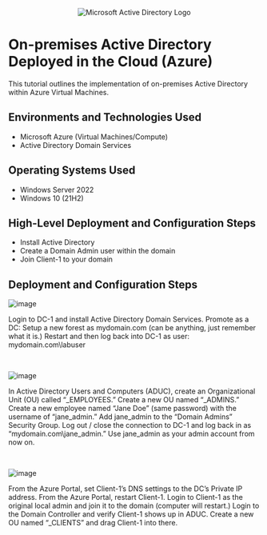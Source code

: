<p align="center">
<img src="https://i.imgur.com/pU5A58S.png" alt="Microsoft Active Directory Logo"/>
</p>

<h1>On-premises Active Directory Deployed in the Cloud (Azure)</h1>
This tutorial outlines the implementation of on-premises Active Directory within Azure Virtual Machines.<br />


<h2>Environments and Technologies Used</h2>

- Microsoft Azure (Virtual Machines/Compute)
- Active Directory Domain Services

<h2>Operating Systems Used </h2>

- Windows Server 2022
- Windows 10 (21H2)

<h2>High-Level Deployment and Configuration Steps</h2>

- Install Active Directory
- Create a Domain Admin user within the domain
- Join Client-1 to your domain

<h2>Deployment and Configuration Steps</h2>

<p>


![image](https://github.com/user-attachments/assets/fc027ad0-1247-4c5e-8fa6-0c2c92bc93ab)

</p>
<p>
Login to DC-1 and install Active Directory Domain Services.
Promote as a DC: Setup a new forest as mydomain.com (can be anything, just remember what it is.)
Restart and then log back into DC-1 as user: mydomain.com\labuser

</p>
<br />

<p>


![image](https://github.com/user-attachments/assets/1773d99b-f4c0-4697-bba4-1dab60154813)

In Active Directory Users and Computers (ADUC), create an Organizational Unit (OU) called “_EMPLOYEES.”
Create a new OU named “_ADMINS.”
Create a new employee named “Jane Doe” (same password) with the username of “jane_admin.” 
Add jane_admin to the “Domain Admins” Security Group.
Log out / close the connection to DC-1 and log back in as “mydomain.com\jane_admin.”
Use jane_admin as your admin account from now on.

</p>
<p>
</p>
<br />

<p>


![image](https://github.com/user-attachments/assets/60a24478-ea65-40ac-8031-0539ff5bbafd)


</p>
<p>
From the Azure Portal, set Client-1’s DNS settings to the DC’s Private IP address.
From the Azure Portal, restart Client-1.
Login to Client-1 as the original local admin and join it to the domain (computer will restart.)
Login to the Domain Controller and verify Client-1 shows up in ADUC.
Create a new OU named “_CLIENTS” and drag Client-1 into there.

</p>
<br />
